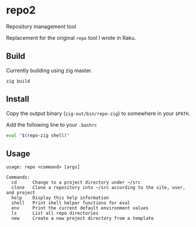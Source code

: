 # repo2
Repository management tool

Replacement for the original `repo` tool I wrote in Raku.

## Build

Currently building using zig master.

`zig build`

## Install

Copy the output binary (`zig-out/bin/repo-zig`) to somewhere in your `$PATH`.

Add the following line to your `.bashrc`

```sh
eval "$(repo-zig shell)"
```

## Usage

```
usage: repo <command> [args]

Commands:
  cd      Change to a project directory under ~/src
  clone   Clone a repository into ~/src according to the site, user, and project
  help    Display this help information
  shell   Print shell helper functions for eval
  env     Print the current default environment values
  ls      List all repo directories
  new     Create a new project directory from a template
```

